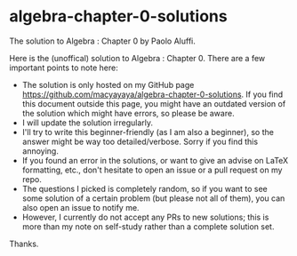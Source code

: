# algebra-chapter-0-solutions
The solution to Algebra : Chapter 0 by Paolo Aluffi.

Here is the (unoffical) solution to Algebra : Chapter 0. There are a few important points to note here:
* The solution is only hosted on my GitHub page https://github.com/macyayaya/algebra-chapter-0-solutions. If you find this document outside this page, you might have an outdated version of the solution which might have errors, so please be aware.
* I will update the solution irregularly.
* I'll try to write this beginner-friendly (as I am also a beginner), so the answer might be way too detailed/verbose. Sorry if you find this annoying. 
* If you found an error in the solutions, or want to give an advise on LaTeX formatting, etc., don't hesitate to open an issue or a pull request on my repo. 
* The questions I picked is completely random, so if you want to see some solution of a certain problem (but please not all of them), you can also open an issue to notify me. 
 * However, I currently do not accept any PRs to new solutions; this is more than my note on self-study rather than a complete solution set.

Thanks. 
